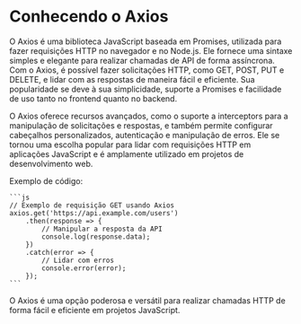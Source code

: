 # Conhecendo o Axios

O Axios é uma biblioteca JavaScript baseada em Promises, utilizada para fazer requisições HTTP no navegador e no Node.js. Ele fornece uma sintaxe simples e elegante para realizar chamadas de API de forma assíncrona. Com o Axios, é possível fazer solicitações HTTP, como GET, POST, PUT e DELETE, e lidar com as respostas de maneira fácil e eficiente. Sua popularidade se deve à sua simplicidade, suporte a Promises e facilidade de uso tanto no frontend quanto no backend.

O Axios oferece recursos avançados, como o suporte a interceptors para a manipulação de solicitações e respostas, e também permite configurar cabeçalhos personalizados, autenticação e manipulação de erros. Ele se tornou uma escolha popular para lidar com requisições HTTP em aplicações JavaScript e é amplamente utilizado em projetos de desenvolvimento web.

Exemplo de código:

    ```js
    // Exemplo de requisição GET usando Axios
    axios.get('https://api.example.com/users')
        .then(response => {
            // Manipular a resposta da API
            console.log(response.data);
        })
        .catch(error => {
            // Lidar com erros
            console.error(error);
        });
    ```

O Axios é uma opção poderosa e versátil para realizar chamadas HTTP de forma fácil e eficiente em projetos JavaScript.
